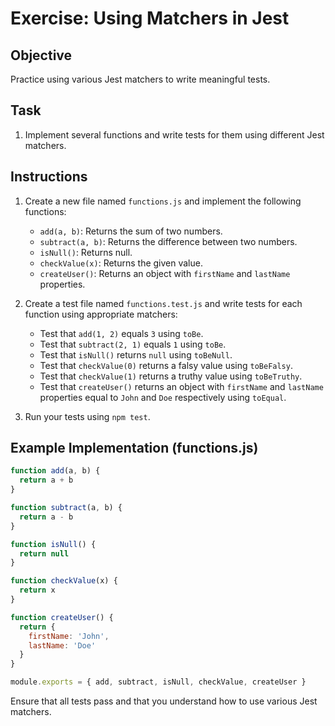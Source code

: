 # Exercise: Using Matchers in Jest

## Objective

Practice using various Jest matchers to write meaningful tests.

## Task

1. Implement several functions and write tests for them using different Jest matchers.

## Instructions

1. Create a new file named `functions.js` and implement the following functions:
    - `add(a, b)`: Returns the sum of two numbers.
    - `subtract(a, b)`: Returns the difference between two numbers.
    - `isNull()`: Returns null.
    - `checkValue(x)`: Returns the given value.
    - `createUser()`: Returns an object with `firstName` and `lastName` properties.

2. Create a test file named `functions.test.js` and write tests for each function using appropriate matchers:
    - Test that `add(1, 2)` equals `3` using `toBe`.
    - Test that `subtract(2, 1)` equals `1` using `toBe`.
    - Test that `isNull()` returns `null` using `toBeNull`.
    - Test that `checkValue(0)` returns a falsy value using `toBeFalsy`.
    - Test that `checkValue(1)` returns a truthy value using `toBeTruthy`.
    - Test that `createUser()` returns an object with `firstName` and `lastName` properties equal to `John` and `Doe` respectively using `toEqual`.

3. Run your tests using `npm test`.

## Example Implementation (functions.js)

```javascript
function add(a, b) {
  return a + b
}

function subtract(a, b) {
  return a - b
}

function isNull() {
  return null
}

function checkValue(x) {
  return x
}

function createUser() {
  return {
    firstName: 'John',
    lastName: 'Doe'
  }
}

module.exports = { add, subtract, isNull, checkValue, createUser }
```

Ensure that all tests pass and that you understand how to use various Jest matchers.
